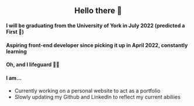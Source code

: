 <h2 align="center"> Hello there 👋 </h2>

<h4> I will be graduating from the University of York in July 2022 (predicted a First 🎉)  </h4>
<h4> Aspiring front-end developer since picking it up in April 2022, constantly learning  </h4>
<h4> Oh, and I lifeguard 🏊‍♂️  </h4>

<h4> I am... </h3>
<ul>
  <li> Currently working on a personal website to act as a portfolio </li>
  <li> Slowly updating my Github and LinkedIn to reflect my current abiliies </li>   
</ul>

<!--
**mylesazriel/mylesazriel** is a ✨ _special_ ✨ repository because its `README.md` (this file) appears on your GitHub profile.

Here are some ideas to get you started:

- 🔭 I’m currently working on ...
- 🌱 I’m currently learning ...
- 👯 I’m looking to collaborate on ...
- 🤔 I’m looking for help with ...
- 💬 Ask me about ...
- 📫 How to reach me: ...
- 😄 Pronouns: ...
- ⚡ Fun fact: ...
-->
